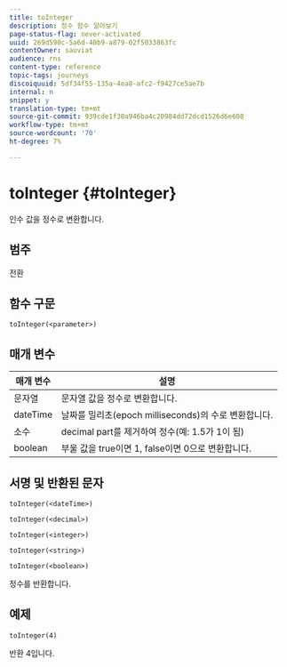 ```yaml
---
title: toInteger
description: 정수 함수 알아보기
page-status-flag: never-activated
uuid: 269d590c-5a6d-40b9-a879-02f5033863fc
contentOwner: sauviat
audience: rns
content-type: reference
topic-tags: journeys
discoiquuid: 5df34f55-135a-4ea8-afc2-f9427ce5ae7b
internal: n
snippet: y
translation-type: tm+mt
source-git-commit: 939cde1f30a946ba4c20984dd72dcd1526d6e608
workflow-type: tm+mt
source-wordcount: '70'
ht-degree: 7%

---
```



# toInteger {#toInteger}

인수 값을 정수로 변환합니다.

## 범주

전환

## 함수 구문

`toInteger(<parameter>)`

## 매개 변수

| 매개 변수 | 설명 |
|--- |--- |
| 문자열 | 문자열 값을 정수로 변환합니다. |
| dateTime | 날짜를 밀리초(epoch milliseconds)의 수로 변환합니다. |
| 소수 | decimal part를 제거하여 정수(예: 1.5가 1이 됨) |
| boolean | 부울 값을 true이면 1, false이면 0으로 변환합니다. |

## 서명 및 반환된 문자

`toInteger(<dateTime>)`

`toInteger(<decimal>)`

`toInteger(<integer>)`

`toInteger(<string>)`

`toInteger(<boolean>)`

정수를 반환합니다.

## 예제

`toInteger(4)`

반환 4입니다.
